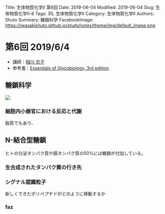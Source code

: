 Title: 生体物質化学Ⅱ 第6回
Date: 2019-06-04
Modified: 2019-06-04
Slug: 生体物質化学Ⅱ-6
Tags: 3S, 生体物質化学Ⅱ
Category: 生体物質化学Ⅱ
Authors: Shuto
Summary: 糖鎖科学
FacebookImage: https://iwasakishuto.github.io/study/notes/theme/img/default_image.png

# 第6回 2019/6/4
- 講師：[相川 京子](http://researchers2.ao.ocha.ac.jp/html/100001106_ja.html)
- 参考書：[Essentials of Glycobiology, 3rd edition](https://www.ncbi.nlm.nih.gov/books/NBK310274/)

## 糖鎖科学


<img src="https://www.intechopen.com/media/chapter/43114/media/image1.jpeg">

### 細胞内小器官における反応と代謝
脂質でもあり、



## N-結合型糖鎖
ヒトの分泌タンパク質や膜タンパク質の50%には糖鎖が付加している。

### 生合成されたタンパク質の行き先

### シグナル認識粒子
新しくできたポリペプチドがどのように移動するか









### faz
